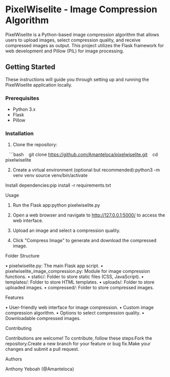 # PixelWiselite - Image Compression Algorithm 

PixelWiselite is a Python-based image compression algorithm that allows users to upload images, select compression quality, and receive compressed images as output. This project utilizes the Flask framework for web development and Pillow (PIL) for image processing. 

## Getting Started 

These instructions will guide you through setting up and running the PixelWiselite application locally. 

### Prerequisites 

- Python 3.x
- Flask
- Pillow 

### Installation 

1. Clone the repository: 

   ```bash
   git clone https://github.com/Amanteloca/pixelwiselite.git
   cd pixelwiselite 

2. Create a virtual environment (optional but recommended):python3 -m venv venv
source venv/bin/activate 

Install dependencies:pip install -r requirements.txt 

Usage 

1. Run the Flask app:python pixelwiselite.py 

2. Open a web browser and navigate to http://127.0.0.1:5000/ to access the web interface. 

3. Upload an image and select a compression quality. 

4. Click "Compress Image" to generate and download the compressed image. 

Folder Structure 

• pixelwiselite.py: The main Flask app script.
• pixelwiselite_image_compression.py: Module for image compression functions.
• static/: Folder to store static files (CSS, JavaScript).
• templates/: Folder to store HTML templates.
• uploads/: Folder to store uploaded images.
• compressed/: Folder to store compressed images. 

Features 

• User-friendly web interface for image compression.
• Custom image compression algorithm.
• Options to select compression quality.
• Downloadable compressed images. 

Contributing 

Contributions are welcome! To contribute, follow these steps:Fork the repository.Create a new branch for your feature or bug fix.Make your changes and submit a pull request. 

Authors 

Anthony Yeboah (@Amanteloca)

